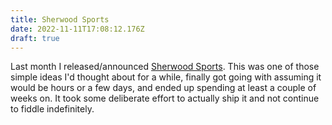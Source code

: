 ```yaml
---
title: Sherwood Sports
date: 2022-11-11T17:08:12.176Z
draft: true
---
```

Last month I released/announced [Sherwood Sports](https://sherwoodsports.org). This was one of those simple ideas I'd thought about for a while, finally got going with assuming it would be hours or a few days, and ended up spending at least a couple of weeks on. It took some deliberate effort to actually ship it and not continue to fiddle indefinitely.